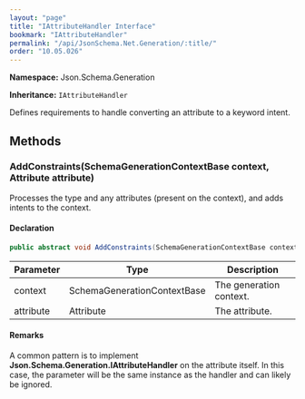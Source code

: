 ```yaml
---
layout: "page"
title: "IAttributeHandler Interface"
bookmark: "IAttributeHandler"
permalink: "/api/JsonSchema.Net.Generation/:title/"
order: "10.05.026"
---
```

**Namespace:** Json.Schema.Generation

**Inheritance:**
`IAttributeHandler`

Defines requirements to handle converting an attribute to a keyword intent.

## Methods

### AddConstraints(SchemaGenerationContextBase context, Attribute attribute)

Processes the type and any attributes (present on the context), and adds
intents to the context.

#### Declaration

```c#
public abstract void AddConstraints(SchemaGenerationContextBase context, Attribute attribute)
```

| Parameter | Type | Description |
|---|---|---|
| context | SchemaGenerationContextBase | The generation context. |
| attribute | Attribute | The attribute. |


#### Remarks

A common pattern is to implement **Json.Schema.Generation.IAttributeHandler** on the
attribute itself.  In this case, the <paramref name="attribute" /> parameter
will be the same instance as the handler and can likely be ignored.

